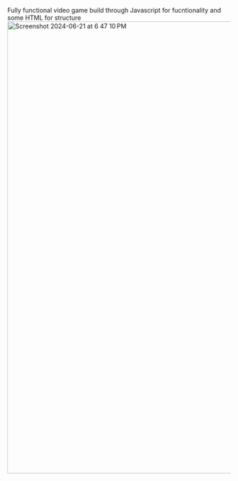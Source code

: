 Fully functional video game build through Javascript for fucntionality and some HTML for structure
<img width="1021" alt="Screenshot 2024-06-21 at 6 47 10 PM" src="https://github.com/Jose-Flor/Javascript-Game/assets/97266860/1c80fa9d-aefd-4b06-9190-d26b4aa684e8">
